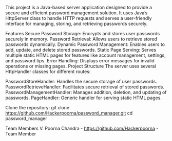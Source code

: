 This project is a Java-based server application designed to provide a secure and efficient password management solution. It uses Java’s HttpServer class to handle HTTP requests and serves a user-friendly interface for managing, storing, and retrieving passwords securely.

Features
Secure Password Storage: Encrypts and stores user passwords securely in memory.
Password Retrieval: Allows users to retrieve stored passwords dynamically.
Dynamic Password Management: Enables users to add, update, and delete stored passwords.
Static Page Serving: Serves multiple static HTML pages for features like account management, settings, and password tips.
Error Handling: Displays error messages for invalid operations or missing pages.
Project Structure
The server uses several HttpHandler classes for different routes:

PasswordStoreHandler: Handles the secure storage of user passwords.
PasswordRetrieveHandler: Facilitates secure retrieval of stored passwords.
PasswordManagementHandler: Manages addition, deletion, and updating of passwords.
PageHandler: Generic handler for serving static HTML pages.


Clone the repository:
git clone https://github.com/Hackerpoorna/password_manager.git
cd password_manager


Team Members
V. Poorna Chandra -  https://github.com/Hackerpoorna - Team Member
